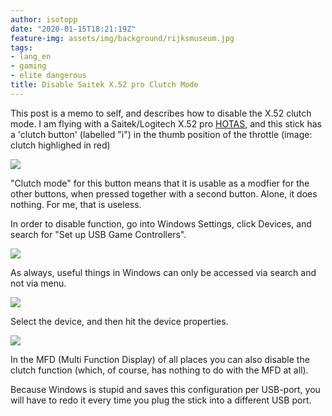 ```yaml
---
author: isotopp
date: "2020-01-15T18:21:19Z"
feature-img: assets/img/background/rijksmuseum.jpg
tags:
- lang_en
- gaming
- elite dangerous
title: Disable Saitek X.52 pro Clutch Mode
---
```

This post is a memo to self, and describes how to disable the
X.52 clutch mode. I am flying with a Saitek/Logitech X.52 pro
[HOTAS](https://en.wikipedia.org/wiki/HOTAS), and this stick has
a 'clutch button' (labelled "i") in the thumb position of the
throttle (image: clutch highlighed in red)

![](/uploads/2020/01/x.52-clutch-0.png)

"Clutch mode" for this button means that it is usable as a
modfier for the other buttons, when pressed together with a
second button. Alone, it does nothing. For me, that is useless.

In order to disable function, go into Windows Settings, click
Devices, and search for "Set up USB Game Controllers".

![](/uploads/2020/01/x.52-clutch-1.png)

As always, useful things in Windows can only be accessed via
search and not via menu.

![](/uploads/2020/01/x.52-clutch-2.png)

Select the device, and then hit the device properties.

![](/uploads/2020/01/x.52-clutch-3.png)

In the MFD (Multi Function Display) of all places you can also
disable the clutch function (which, of course, has nothing to do
with the MFD at all).

Because Windows is stupid and saves this configuration per
USB-port, you will have to redo it every time you plug the stick
into a different USB port.
